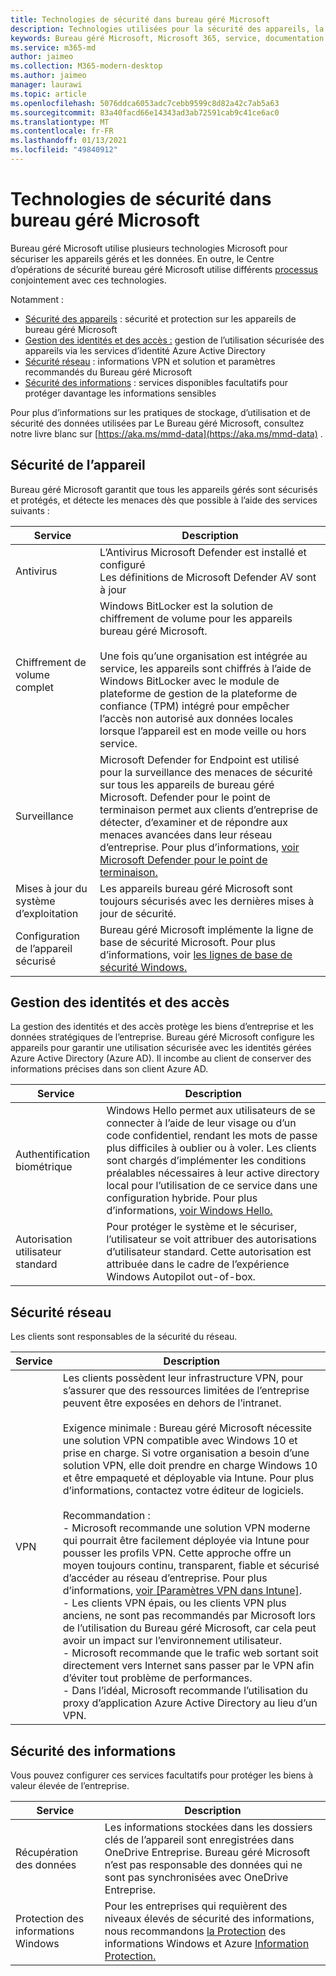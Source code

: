 ```yaml
---
title: Technologies de sécurité dans bureau géré Microsoft
description: Technologies utilisées pour la sécurité des appareils, la gestion des identités et des accès, la sécurité du réseau et la sécurité des informations
keywords: Bureau géré Microsoft, Microsoft 365, service, documentation
ms.service: m365-md
author: jaimeo
ms.collection: M365-modern-desktop
ms.author: jaimeo
manager: laurawi
ms.topic: article
ms.openlocfilehash: 5076ddca6053adc7cebb9599c8d82a42c7ab5a63
ms.sourcegitcommit: 83a40facd66e14343ad3ab72591cab9c41ce6ac0
ms.translationtype: MT
ms.contentlocale: fr-FR
ms.lasthandoff: 01/13/2021
ms.locfileid: "49840912"
---
```

# <a name="security-technologies-in-microsoft-managed-desktop"></a>Technologies de sécurité dans bureau géré Microsoft

<!--Security, also Onboarding doc: data handling/store, privileged account access -->

Bureau géré Microsoft utilise plusieurs technologies Microsoft pour sécuriser les appareils gérés et les données. En outre, le Centre d’opérations de sécurité bureau géré Microsoft utilise différents [processus](security-operations.md) conjointement avec ces technologies.

Notamment : 

- [Sécurité des appareils](#device-security) : sécurité et protection sur les appareils de bureau géré Microsoft
- [Gestion des identités et des accès :](#identity-and-access-management) gestion de l’utilisation sécurisée des appareils via les services d’identité Azure Active Directory
- [Sécurité réseau](#network-security) : informations VPN et solution et paramètres recommandés du Bureau géré Microsoft
- [Sécurité des informations](#information-security) : services disponibles facultatifs pour protéger davantage les informations sensibles 

Pour plus d’informations sur les pratiques de stockage, d’utilisation et de sécurité des données utilisées par Le Bureau géré Microsoft, consultez notre livre blanc sur [https://aka.ms/mmd-data](https://aka.ms/mmd-data) .


## <a name="device-security"></a>Sécurité de l’appareil

Bureau géré Microsoft garantit que tous les appareils gérés sont sécurisés et protégés, et détecte les menaces dès que possible à l’aide des services suivants :

Service | Description
--- | ---
Antivirus | L’Antivirus Microsoft Defender est installé et configuré<br>Les définitions de Microsoft Defender AV sont à jour
Chiffrement de volume complet |    Windows BitLocker est la solution de chiffrement de volume pour les appareils bureau géré Microsoft.<br><br>Une fois qu’une organisation est intégrée au service, les appareils sont chiffrés à l’aide de Windows BitLocker avec le module de plateforme de gestion de la plateforme de confiance (TPM) intégré pour empêcher l’accès non autorisé aux données locales lorsque l’appareil est en mode veille ou hors service. 
Surveillance |    Microsoft Defender for Endpoint est utilisé pour la surveillance des menaces de sécurité sur tous les appareils de bureau géré Microsoft. Defender pour le point de terminaison permet aux clients d’entreprise de détecter, d’examiner et de répondre aux menaces avancées dans leur réseau d’entreprise. Pour plus d’informations, [voir Microsoft Defender pour le point de terminaison.](https://docs.microsoft.com/windows/threat-protection/windows-defender-atp/windows-defender-advanced-threat-protection) 
Mises à jour du système d’exploitation |  Les appareils bureau géré Microsoft sont toujours sécurisés avec les dernières mises à jour de sécurité.
Configuration de l’appareil sécurisé |   Bureau géré Microsoft implémente la ligne de base de sécurité Microsoft. Pour plus d’informations, voir [les lignes de base de sécurité Windows.](https://docs.microsoft.com/windows/security/threat-protection/windows-security-baselines)



## <a name="identity-and-access-management"></a>Gestion des identités et des accès

La gestion des identités et des accès protège les biens d’entreprise et les données stratégiques de l’entreprise. Bureau géré Microsoft configure les appareils pour garantir une utilisation sécurisée avec les identités gérées Azure Active Directory (Azure AD). Il incombe au client de conserver des informations précises dans son client Azure AD. 

Service | Description
--- | ---
Authentification biométrique |  Windows Hello permet aux utilisateurs de se connecter à l’aide de leur visage ou d’un code confidentiel, rendant les mots de passe plus difficiles à oublier ou à voler. Les clients sont chargés d’implémenter les conditions préalables nécessaires à leur active directory local pour l’utilisation de ce service dans une configuration hybride. Pour plus d’informations, [voir Windows Hello.](https://docs.microsoft.com/windows-hardware/design/device-experiences/windows-hello) 
Autorisation utilisateur standard |  Pour protéger le système et le sécuriser, l’utilisateur se voit attribuer des autorisations d’utilisateur standard. Cette autorisation est attribuée dans le cadre de l’expérience Windows Autopilot out-of-box.



## <a name="network-security"></a>Sécurité réseau

Les clients sont responsables de la sécurité du réseau. 

Service | Description
--- | ---
VPN | Les clients possèdent leur infrastructure VPN, pour s’assurer que des ressources limitées de l’entreprise peuvent être exposées en dehors de l’intranet.<br><br>Exigence minimale : Bureau géré Microsoft nécessite une solution VPN compatible avec Windows 10 et prise en charge. Si votre organisation a besoin d’une solution VPN, elle doit prendre en charge Windows 10 et être empaqueté et déployable via Intune. Pour plus d’informations, contactez votre éditeur de logiciels.<br><br>Recommandation :<br>- Microsoft recommande une solution VPN moderne qui pourrait être facilement déployée via Intune pour pousser les profils VPN. Cette approche offre un moyen toujours continu, transparent, fiable et sécurisé d’accéder au réseau d’entreprise. Pour plus d’informations, [voir [Paramètres VPN dans Intune]](https://docs.microsoft.com/intune/vpn-settings-configure).<br>- Les clients VPN épais, ou les clients VPN plus anciens, ne sont pas recommandés par Microsoft lors de l’utilisation du Bureau géré Microsoft, car cela peut avoir un impact sur l’environnement utilisateur.<br>- Microsoft recommande que le trafic web sortant soit directement vers Internet sans passer par le VPN afin d’éviter tout problème de performances.<br>- Dans l’idéal, Microsoft recommande l’utilisation du proxy d’application Azure Active Directory au lieu d’un VPN.


## <a name="information-security"></a>Sécurité des informations

Vous pouvez configurer ces services facultatifs pour protéger les biens à valeur élevée de l’entreprise. 

Service | Description
--- | ---
Récupération des données  | Les informations stockées dans les dossiers clés de l’appareil sont enregistrées dans OneDrive Entreprise. Bureau géré Microsoft n’est pas responsable des données qui ne sont pas synchronisées avec OneDrive Entreprise. 
Protection des informations Windows |    Pour les entreprises qui requièrent des niveaux élevés de sécurité des informations, nous recommandons [la Protection](https://docs.microsoft.com/windows/threat-protection/windows-information-protection/protect-enterprise-data-using-wip) des informations Windows et Azure [Information Protection.](https://www.microsoft.com/cloud-platform/azure-information-protection) 

